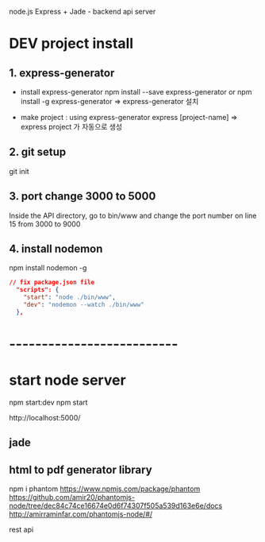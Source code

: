 node.js Express + Jade - backend api server

# DEV project install

## 1. express-generator

- install express-generator
  npm install --save express-generator
  or npm install -g express-generator
  => express-generator 설치

- make project : using express-generator
  express [project-name]
  => express project 가 자동으로 생성

## 2. git setup

git init

## 3. port change 3000 to 5000

Inside the API directory, go to bin/www and change the port number on line 15 from 3000 to 9000

## 4. install nodemon

npm install nodemon -g

```json
// fix package.json file
  "scripts": {
    "start": "node ./bin/www",
    "dev": "nodemon --watch ./bin/www"
  },
```

# --------------------------

# start node server

npm start:dev
npm start

http://localhost:5000/

## jade

## html to pdf generator library

npm i phantom
https://www.npmjs.com/package/phantom
https://github.com/amir20/phantomjs-node/tree/dec84c74ce16674e0d6f74307f505a539d163e6e/docs
http://amirraminfar.com/phantomjs-node/#/

rest api
